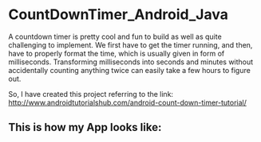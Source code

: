 # CountDownTimer_Android_Java

A countdown timer is pretty cool and fun to build as well as quite challenging to implement. We first have to get the timer running, and then, have to properly format the time, which is usually given in form of milliseconds. Transforming milliseconds into seconds and minutes without accidentally counting anything twice can easily take a few hours to figure out. 

So, I have created this project referring to the link: http://www.androidtutorialshub.com/android-count-down-timer-tutorial/

## This is how my App looks like:
